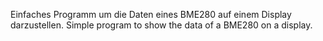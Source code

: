 Einfaches Programm um die Daten eines BME280 auf einem Display darzustellen.
Simple program to show the data of a BME280 on a display.
